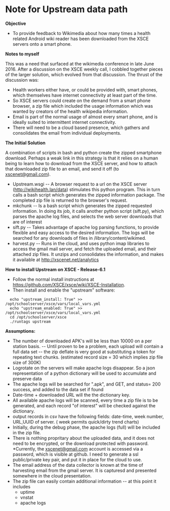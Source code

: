 # Note for Upstream data path
**Objective**
* To provide feedback to Wikimedia about how many times a health related Android wiki reader has been downloaded from the XSCE servers onto a smart phone.

**Notes to myself**

This was a need that surfaced at the wikimedia conference in late June 2016. After a discussion on the XSCE weekly call, I cobbled together pieces of the larger solution, which evolved from that discussion. The thrust of the discussion was:
   
  * Health workers either have, or could be provided with, smart phones, which themselves have internet connectivity at least part of the time. 
  * So XSCE servers could create on the demand from a smart phone browser, a zip file which included the usage information which was wanted by creators of the health wikipedia information.
  * Email is part of the normal usage of almost every smart phone, and is ideally suited to intermittent internet connectivity.
  * There will need to be a cloud based presence, which gathers and consolidates the email from individual deployments.
  
**The Initial Solution**

A combination of scripts in bash and python create the zipped smartphone download. Perhaps a weak link in this strategy is that it relies on a human being to learn how to download from the XSCE server, and how to attach that downloaded zip file to an email, and send it off (to xscenet@gmail.com).

  * Upstream.wsgi -- A browser request to a url on the XSCE server (http://wikihealth.lan/data) stimulates this python program. This in turn calls a bash script which generates the zipped information package. The completed zip file is returned to the browser's request.
  * mkchunk -- Is a bash script which generates the zipped requested information. In doing its job, it calls another python script (sift.py), which parses the apache log files, and selects the web server downloads that are of interest
  * sift.py -- Takes advantage of apache log parsing functions, to provide flexible and easy access to the desired information. The logs will be searched for any downloads of files in /library/content/wikimed.
  * harvest.py -- Runs in the cloud, and uses python imap libraries to access the gmail mail server, and fetch the uploaded email, and their attached zip files. It unzips and consolidates the information, and makes it available at http://xscenet.net/analytics
  
**How to install Upstream on XSCE - Release-6.1**
  * Follow the normal install instructions at https://github.com/XSCE/xsce/wiki/XSCE-Installation.
  * Then install and enable the "upstream" software:
```
  echo "upstream_install: True" >> /opt/schoolserver/xsce/vars/local_vars.yml
  echo "upstream_enabled: True" >> /opt/schoolserver/xsce/vars/local_vars.yml
  cd /opt/schoolserver/xsce
  ./runtags upstream
```

**Assumptions:**

* The number of downloaded APK's will be less than 10000 on a per station basis. -- Until proven to be a problem, each upload will contain a full data set -- the zip deflate is very good at substituting a token for repeating text chunks. (estimated record size = 30 which implies zip file size of 300K)
* Logrotate on the servers will make apache logs disappear. So a  json representation of a python dictionary will be used to accumulate and preserve data
* The apache logs will be searched for ".apk", and GET, and status= 200 success, and added to the data set if found
* Date-time + downloaded URL will the the dictionary key.
* All available apache logs will be scanned, every time a zip file is to be generated, and each record "of interest" will be checked against the dictionary.
* output records in csv have the following fields: date-time, week number, URL,UUID of server. ( week permits quick/dirty trend charts)
* Initially, during the debug phase, the apache logs (full) will be included in the zip file.
* There is nothing propritary about the uploaded data, and it does not need to be encrypted, or the download protected with password.
*Currently, the xscenet@gmail.com account is accessed via a password, which is visible at github. I need to generate a ssl public/private key pair, and put it in place for the cloud to use.
* The email address of the data collector is known at the time of harvesting email from the gmail server. It is capturesd and presented somewhere in the cloud presentation.
* The zip file can easily contain additional information -- at this point it includes
    * uptime
    * vnstat
    * apache logs
